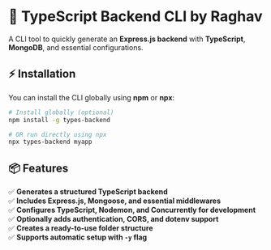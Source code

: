 # 🚀 TypeScript Backend CLI by Raghav

A CLI tool to quickly generate an **Express.js backend** with **TypeScript**, **MongoDB**, and essential configurations.

## ⚡ Installation

You can install the CLI globally using **npm** or **npx**:

```sh
# Install globally (optional)
npm install -g types-backend

# OR run directly using npx
npx types-backend myapp
```

## 📦 Features

✅ **Generates a structured TypeScript backend**  
✅ **Includes Express.js, Mongoose, and essential middlewares**  
✅ **Configures TypeScript, Nodemon, and Concurrently for development**  
✅ **Optionally adds authentication, CORS, and dotenv support**  
✅ **Creates a ready-to-use folder structure**  
✅ **Supports automatic setup with `-y` flag**
